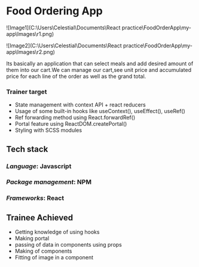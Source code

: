 # **Food Ordering App**
![Image1](C:\Users\Celestial\Documents\React practice\FoodOrderApp\my-app\Images\r1.png)



![Image2](C:\Users\Celestial\Documents\React practice\FoodOrderApp\my-app\Images\r2.png)


Its basically an application that can select meals and add desired amount of them into our cart.We can manage our cart,see unit price and accumulated price for each line of the order as well as the grand total.

### Trainer target
- State management with context API + react reducers
- Usage of some built-in hooks like useContext(), useEffect(), useRef()
- Ref forwarding method using React.forwardRef()
- Portal feature using ReactDOM.createPortal()
- Styling with SCSS modules

## Tech stack
### _Language_: Javascript
### _Package management_: NPM
### _Frameworks_: React

## Trainee Achieved
- Getting knowledge of using hooks
- Making portal
- passing of data in components using props
- Making of components
- Fitting of image in a component
